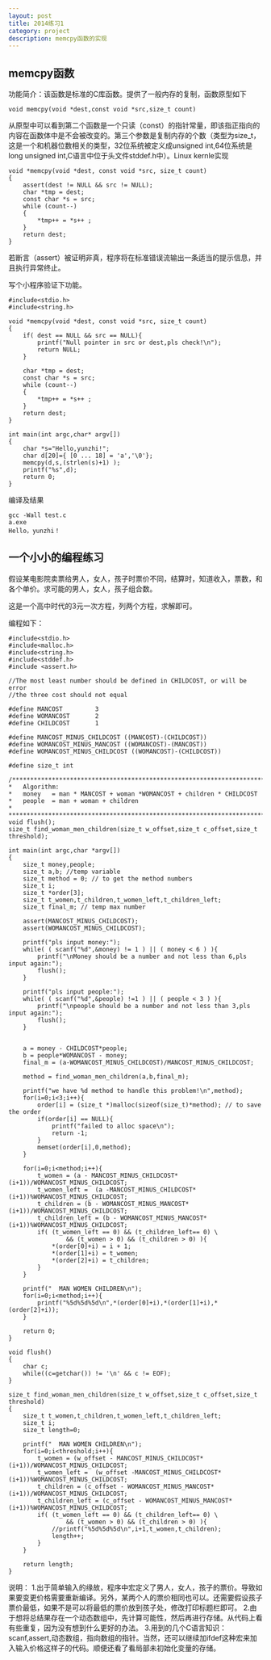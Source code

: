 ```yaml
---
layout: post
title: 2014练习1
category: project
description: memcpy函数的实现
---
```


##  memcpy函数

功能简介：该函数是标准的C库函数。提供了一般内存的复制，函数原型如下

	void memcpy(void *dest,const void *src,size_t count)

从原型中可以看到第二个函数是一个只读（const）的指针常量，即该指正指向的内容在函数体中是不会被改变的。第三个参数是复制内存的个数（类型为size_t，这是一个和机器位数相关的类型，32位系统被定义成unsigned int,64位系统是long unsigned int,C语言中位于头文件stddef.h中）。Linux kernle实现

	void *memcpy(void *dest, const void *src, size_t count)
	{
		assert(dest != NULL && src != NULL);
		char *tmp = dest;
		const char *s = src;
		while (count--)
		{
			*tmp++ = *s++ ;
		}
		return dest;
	}

若断言（assert）被证明非真，程序将在标准错误流输出一条适当的提示信息，并且执行异常终止。

写个小程序验证下功能。

	#include<stdio.h>
	#include<string.h>

	void *memcpy(void *dest, const void *src, size_t count)
	{
		if( dest == NULL && src == NULL){
			printf("Null pointer in src or dest,pls check!\n");
			return NULL;
		}

		char *tmp = dest;
		const char *s = src;
		while (count--)
		{
			*tmp++ = *s++ ;
		}
		return dest;
	}

	int main(int argc,char* argv[])
	{
		char *s="Hello,yunzhi!";
		char d[20]={ [0 ... 18] = 'a','\0'};
		memcpy(d,s,(strlen(s)+1) );
		printf("%s",d);
		return 0;
	}

编译及结果

	gcc -Wall test.c
	a.exe
	Hello，yunzhi！



## 一个小小的编程练习

假设某电影院卖票给男人，女人，孩子时票价不同，结算时，知道收入，票数，和各个单价。求可能的男人，女人，孩子组合数。

这是一个高中时代的3元一次方程，列两个方程，求解即可。

编程如下：

    #include<stdio.h>
    #include<malloc.h>
    #include<string.h>
    #include<stddef.h>
    #include <assert.h>
    
    //The most least number should be defined in CHILDCOST, or will be error
    //the three cost should not equal
    
    #define MANCOST			3
    #define WOMANCOST		2
    #define CHILDCOST		1
    
    #define MANCOST_MINUS_CHILDCOST ((MANCOST)-(CHILDCOST))
    #define WOMANCOST_MINUS_MANCOST ((WOMANCOST)-(MANCOST))
    #define WOMANCOST_MINUS_CHILDCOST ((WOMANCOST)-(CHILDCOST))
    
    #define size_t int
    
    /************************************************************************
    *	Algorithm:
    *	money	= man * MANCOST + woman *WOMANCOST + children * CHILDCOST
    *	people	= man + woman + children
    *
    *************************************************************************/
    void flush();
    size_t find_woman_men_children(size_t w_offset,size_t c_offset,size_t threshold);
    
    int main(int argc,char *argv[])
    {
    	size_t money,people;
    	size_t a,b;	//temp variable
    	size_t method = 0; // to get the method numbers
    	size_t i;
    	size_t *order[3];
    	size_t t_women,t_children,t_women_left,t_children_left;
    	size_t final_m; // temp max number
    
    	assert(MANCOST_MINUS_CHILDCOST);
    	assert(WOMANCOST_MINUS_CHILDCOST);
    
		printf("pls input money:");
		while( ( scanf("%d",&money) != 1 ) || ( money < 6 ) ){
			printf("\nMoney should be a number and not less than 6,pls input again:");
			flush();
		}

		printf("pls input people:");
		while( ( scanf("%d",&people) !=1 ) || ( people < 3 ) ){
			printf("\npeople should be a number and not less than 3,pls input again:");
			flush();
		}
	
    
    	a = money - CHILDCOST*people;
    	b = people*WOMANCOST - money;
    	final_m = (a-WOMANCOST_MINUS_CHILDCOST)/MANCOST_MINUS_CHILDCOST;
    
    	method = find_woman_men_children(a,b,final_m);
    
    	printf("we have %d method to handle this problem!\n",method);
    	for(i=0;i<3;i++){
    		order[i] = (size_t *)malloc(sizeof(size_t)*method); // to save the order
    		if(order[i] == NULL){
    			printf("failed to alloc space\n");
    			return -1;
    		}
    		memset(order[i],0,method);
    	}
    
    	for(i=0;i<method;i++){
    		t_women = (a - MANCOST_MINUS_CHILDCOST*(i+1))/WOMANCOST_MINUS_CHILDCOST;
    		t_women_left =  (a -MANCOST_MINUS_CHILDCOST*(i+1))%WOMANCOST_MINUS_CHILDCOST;
    		t_children = (b - WOMANCOST_MINUS_MANCOST*(i+1))/WOMANCOST_MINUS_CHILDCOST;
    		t_children_left = (b - WOMANCOST_MINUS_MANCOST*(i+1))%WOMANCOST_MINUS_CHILDCOST;
    		if( (t_women_left == 0) && (t_children_left== 0) \
    				&& (t_women > 0) && (t_children > 0) ){
    			*(order[0]+i) = i + 1;
    			*(order[1]+i) = t_women;
    			*(order[2]+i) = t_children;
    		}
    	}
    
    	printf("  MAN WOMEN CHILDREN\n");
    	for(i=0;i<method;i++){
    		printf("%5d%5d%5d\n",*(order[0]+i),*(order[1]+i),*(order[2]+i));
    	}
    
    	return 0;
    }
    
	void flush()
	{
		char c;
		while((c=getchar()) != '\n' && c != EOF);
	}

    size_t find_woman_men_children(size_t w_offset,size_t c_offset,size_t threshold)
    {
    	size_t t_women,t_children,t_women_left,t_children_left;
    	size_t i;
    	size_t length=0;
    
    	printf("  MAN WOMEN CHILDREN\n");
    	for(i=0;i<threshold;i++){
    		t_women = (w_offset - MANCOST_MINUS_CHILDCOST*(i+1))/WOMANCOST_MINUS_CHILDCOST;
    		t_women_left =  (w_offset -MANCOST_MINUS_CHILDCOST*(i+1))%WOMANCOST_MINUS_CHILDCOST;
    		t_children = (c_offset - WOMANCOST_MINUS_MANCOST*(i+1))/WOMANCOST_MINUS_CHILDCOST;
    		t_children_left = (c_offset - WOMANCOST_MINUS_MANCOST*(i+1))%WOMANCOST_MINUS_CHILDCOST;
    		if( (t_women_left == 0) && (t_children_left== 0) \
    				&& (t_women > 0) && (t_children > 0) ){
    			//printf("%5d%5d%5d\n",i+1,t_women,t_children);
    			length++;
    		}
    	}
    
    	return length;
    }
    
说明：
1.出于简单输入的缘故，程序中宏定义了男人，女人，孩子的票价。导致如果要变更价格需要重新编译。另外，某两个人的票价相同也可以。还需要假设孩子票价最低，如果不是可以将最低的票价放到孩子处，修改打印标题栏即可。
2.由于想将总结果存在一个动态数组中，先计算可能性，然后再进行存储。从代码上看有些重复，因为没有想到什么更好的办法。
3.用到的几个C语言知识：scanf,assert,动态数组，指向数组的指针。当然，还可以继续加ifdef这种宏来加入输入价格这样子的代码。顺便还看了看局部未初始化变量的存储。




